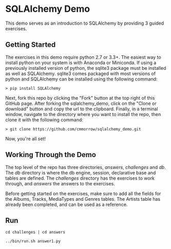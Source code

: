 # SQLAlchemy Demo
This demo serves as an introduction to SQLAlchemy by providing 3 guided exercises.

## Getting Started
The exercises in this demo require python 2.7 or 3.3+. The easiest way to install python on your system is with Anaconda or Miniconda.
If using a previously installed version of python, the sqlite3 package must be installed as well as SQLAlchemy. sqlite3 comes packaged with most versions of python and SQLAlchemy can be installed using the following command:
```shell
> pip install SQLAlchemy
```
Next, fork this repo by clicking the "Fork" button at the top right of this GitHub page. After forking the sqlalchemy_demo, click on the "Clone or download" button and copy the url to the clipboard. Finally, in a terminal window, navigate to the directory where you want to install the repo, then clone it with the following command:
```shell
> git clone https://github.com/cmmorrow/sqlalchemy_demo.git
```
Now, you're all set!

## Working Through the Demo
The top level of the repo has three directories, *answers*, *challenges* and *db*. The *db* directory is where the db engine, session, declarative base and tables are defined. The *challenges* directory has the exercises to work through, and *answers* the answers to the exercises.

Before getting started on the exercises, make sure to add all the fields for the Albums, Tracks, MediaTypes and Genres tables. The Artists table has already been completed, and can be used as a reference.


## Run

```
cd challenges | cd answers

../bin/run.sh answer1.py

```

